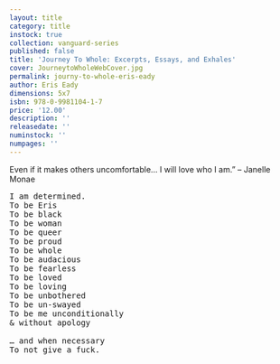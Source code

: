 ```yaml
---
layout: title
category: title
instock: true
collection: vanguard-series
published: false
title: 'Journey To Whole: Excerpts, Essays, and Exhales'
cover: JourneytoWholeWebCover.jpg
permalink: journy-to-whole-eris-eady
author: Eris Eady
dimensions: 5x7
isbn: 978-0-9981104-1-7
price: '12.00'
description: ''
releasedate: ''
numinstock: ''
numpages: ''
---
```

Even if it makes others uncomfortable… 
I will love who I am.” – Janelle Monae
<pre>
I am determined.
To be Eris
To be black
To be woman
To be queer
To be proud
To be whole
To be audacious
To be fearless
To be loved 
To be loving
To be unbothered
To be un-swayed
To be me unconditionally
&amp; without apology

… and when necessary 
To not give a fuck.
</pre>